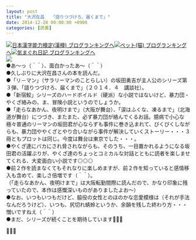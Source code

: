 ```yaml
---
layout: post
title: "大沢在昌　　「語りつづけろ、届くまで」"
date: 2014-12-28 00:00:00 +0900
categories: [読書]
---
```


[![](/syuusyuu9701/assets/images/大沢在昌-「語りつづけろ、届くまで」-br_c_3028_1.gif)](http://blog.with2.net/link.php?1659096:3028 "日本漢字能力検定(漢検) ブログランキングへ")[日本漢字能力検定(漢検) ブログランキングへ](http://blog.with2.net/link.php?1659096:3028)[![](/syuusyuu9701/assets/images/大沢在昌-「語りつづけろ、届くまで」-br_c_1348_1.gif)](http://blog.with2.net/link.php?1659096:1348 "ペット(猫) ブログランキングへ")[ペット(猫) ブログランキングへ](http://blog.with2.net/link.php?1659096:1348)[![](/syuusyuu9701/assets/images/大沢在昌-「語りつづけろ、届くまで」-br_c_9257_1.gif)](http://blog.with2.net/link.php?1659096:9257 "気まぐれ日記 ブログランキングへ")[気まぐれ日記 ブログランキングへ](http://blog.with2.net/link.php?1659096:9257)  
![](/syuusyuu9701/assets/images/大沢在昌-「語りつづけろ、届くまで」-8ced5aa7a24959cd1b0e4e2d0930b5c3.png)  
●あ～っ（＾＾）、面白かったあ～（＾＾）  
●久しぶりに大沢在昌さんの本を読んだ。  
●「リ－マン」（サラリーマンのことらしい）の坂田勇吉が主人公のシリーズ第３弾、「語りつづけろ、届くまで」（２０１４．４　講談社）。  
●「新宿鮫」シリーズのハードボイルド（硬派）な小説ではないけど、暴力団・やくざ絡みの、ま、冒険小説というのでしょうか。  
●「走らなあかん、夜明けまで」（大阪が舞台）、「涙はふくな、凍るまで」（北海道が舞台）につづき、またまた、必ず暴力団が絡んでくるお話。臆病で小心な極々普通のリーマンの坂田君が心ならずも事件に巻き込まれて、びくびくしながらも、暴力団ややくざとやり合いながら事件が解決していくストーリー・・・３冊ともプロットは同じ。今度は舞台は東京でした・・・。  
●やくざ達にバカにされ脅されながらも、そのうち、一目置かれるようになる坂田君の活躍ぶりが、やくざ達のちょっとコミカルな対話とともに読者を楽しませてくれる、大変面白い小説です◎◎◎  
●前２作を読まなくてもそれなりに楽しめますが、前２作を知っていると感情移入も含めて、楽しさ倍増です（＾＾）。  
（「走らなあかん、夜明けまで」は大阪転勤間際に読んだので、かなり印象に残っていたので、本作は感慨深いものがありましたよお～）  
●なお、いつもいつもだけど、脇役の女性とのほのかな恋愛模様は（それが手法なんだろうけど）、いつも、尻切れ蜻蛉というか、余韻を残した終わり方・・・憎いですねえ（＾＾）  
●まだ、シリーズが続くことを期待しています👋👋👋  
  
👋👋👋  